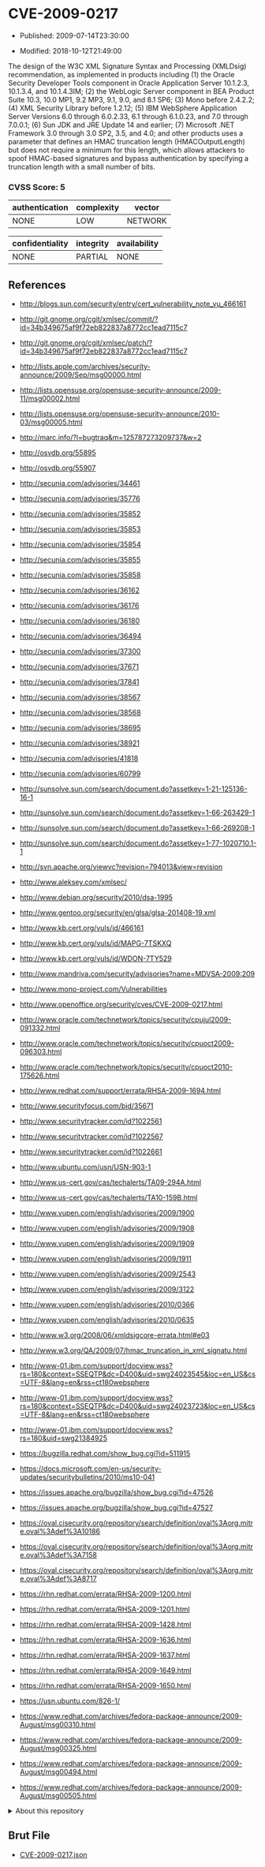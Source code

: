 # CVE-2009-0217

- Published: 2009-07-14T23:30:00

- Modified: 2018-10-12T21:49:00

The design of the W3C XML Signature Syntax and Processing (XMLDsig) recommendation, as implemented in products including (1) the Oracle Security Developer Tools component in Oracle Application Server 10.1.2.3, 10.1.3.4, and 10.1.4.3IM; (2) the WebLogic Server component in BEA Product Suite 10.3, 10.0 MP1, 9.2 MP3, 9.1, 9.0, and 8.1 SP6; (3) Mono before 2.4.2.2; (4) XML Security Library before 1.2.12; (5) IBM WebSphere Application Server Versions 6.0 through 6.0.2.33, 6.1 through 6.1.0.23, and 7.0 through 7.0.0.1; (6) Sun JDK and JRE Update 14 and earlier; (7) Microsoft .NET Framework 3.0 through 3.0 SP2, 3.5, and 4.0; and other products uses a parameter that defines an HMAC truncation length (HMACOutputLength) but does not require a minimum for this length, which allows attackers to spoof HMAC-based signatures and bypass authentication by specifying a truncation length with a small number of bits.

### CVSS Score: **5**

| authentication | complexity | vector |
| --- | --- | --- |
| NONE | LOW | NETWORK |

| confidentiality | integrity | availability |
| --- | --- | --- |
| NONE | PARTIAL | NONE |

## References

* http://blogs.sun.com/security/entry/cert_vulnerability_note_vu_466161

* http://git.gnome.org/cgit/xmlsec/commit/?id=34b349675af9f72eb822837a8772cc1ead7115c7

* http://git.gnome.org/cgit/xmlsec/patch/?id=34b349675af9f72eb822837a8772cc1ead7115c7

* http://lists.apple.com/archives/security-announce/2009/Sep/msg00000.html

* http://lists.opensuse.org/opensuse-security-announce/2009-11/msg00002.html

* http://lists.opensuse.org/opensuse-security-announce/2010-03/msg00005.html

* http://marc.info/?l=bugtraq&m=125787273209737&w=2

* http://osvdb.org/55895

* http://osvdb.org/55907

* http://secunia.com/advisories/34461

* http://secunia.com/advisories/35776

* http://secunia.com/advisories/35852

* http://secunia.com/advisories/35853

* http://secunia.com/advisories/35854

* http://secunia.com/advisories/35855

* http://secunia.com/advisories/35858

* http://secunia.com/advisories/36162

* http://secunia.com/advisories/36176

* http://secunia.com/advisories/36180

* http://secunia.com/advisories/36494

* http://secunia.com/advisories/37300

* http://secunia.com/advisories/37671

* http://secunia.com/advisories/37841

* http://secunia.com/advisories/38567

* http://secunia.com/advisories/38568

* http://secunia.com/advisories/38695

* http://secunia.com/advisories/38921

* http://secunia.com/advisories/41818

* http://secunia.com/advisories/60799

* http://sunsolve.sun.com/search/document.do?assetkey=1-21-125136-16-1

* http://sunsolve.sun.com/search/document.do?assetkey=1-66-263429-1

* http://sunsolve.sun.com/search/document.do?assetkey=1-66-269208-1

* http://sunsolve.sun.com/search/document.do?assetkey=1-77-1020710.1-1

* http://svn.apache.org/viewvc?revision=794013&view=revision

* http://www.aleksey.com/xmlsec/

* http://www.debian.org/security/2010/dsa-1995

* http://www.gentoo.org/security/en/glsa/glsa-201408-19.xml

* http://www.kb.cert.org/vuls/id/466161

* http://www.kb.cert.org/vuls/id/MAPG-7TSKXQ

* http://www.kb.cert.org/vuls/id/WDON-7TY529

* http://www.mandriva.com/security/advisories?name=MDVSA-2009:209

* http://www.mono-project.com/Vulnerabilities

* http://www.openoffice.org/security/cves/CVE-2009-0217.html

* http://www.oracle.com/technetwork/topics/security/cpujul2009-091332.html

* http://www.oracle.com/technetwork/topics/security/cpuoct2009-096303.html

* http://www.oracle.com/technetwork/topics/security/cpuoct2010-175626.html

* http://www.redhat.com/support/errata/RHSA-2009-1694.html

* http://www.securityfocus.com/bid/35671

* http://www.securitytracker.com/id?1022561

* http://www.securitytracker.com/id?1022567

* http://www.securitytracker.com/id?1022661

* http://www.ubuntu.com/usn/USN-903-1

* http://www.us-cert.gov/cas/techalerts/TA09-294A.html

* http://www.us-cert.gov/cas/techalerts/TA10-159B.html

* http://www.vupen.com/english/advisories/2009/1900

* http://www.vupen.com/english/advisories/2009/1908

* http://www.vupen.com/english/advisories/2009/1909

* http://www.vupen.com/english/advisories/2009/1911

* http://www.vupen.com/english/advisories/2009/2543

* http://www.vupen.com/english/advisories/2009/3122

* http://www.vupen.com/english/advisories/2010/0366

* http://www.vupen.com/english/advisories/2010/0635

* http://www.w3.org/2008/06/xmldsigcore-errata.html#e03

* http://www.w3.org/QA/2009/07/hmac_truncation_in_xml_signatu.html

* http://www-01.ibm.com/support/docview.wss?rs=180&context=SSEQTP&dc=D400&uid=swg24023545&loc=en_US&cs=UTF-8&lang=en&rss=ct180websphere

* http://www-01.ibm.com/support/docview.wss?rs=180&context=SSEQTP&dc=D400&uid=swg24023723&loc=en_US&cs=UTF-8&lang=en&rss=ct180websphere

* http://www-01.ibm.com/support/docview.wss?rs=180&uid=swg21384925

* https://bugzilla.redhat.com/show_bug.cgi?id=511915

* https://docs.microsoft.com/en-us/security-updates/securitybulletins/2010/ms10-041

* https://issues.apache.org/bugzilla/show_bug.cgi?id=47526

* https://issues.apache.org/bugzilla/show_bug.cgi?id=47527

* https://oval.cisecurity.org/repository/search/definition/oval%3Aorg.mitre.oval%3Adef%3A10186

* https://oval.cisecurity.org/repository/search/definition/oval%3Aorg.mitre.oval%3Adef%3A7158

* https://oval.cisecurity.org/repository/search/definition/oval%3Aorg.mitre.oval%3Adef%3A8717

* https://rhn.redhat.com/errata/RHSA-2009-1200.html

* https://rhn.redhat.com/errata/RHSA-2009-1201.html

* https://rhn.redhat.com/errata/RHSA-2009-1428.html

* https://rhn.redhat.com/errata/RHSA-2009-1636.html

* https://rhn.redhat.com/errata/RHSA-2009-1637.html

* https://rhn.redhat.com/errata/RHSA-2009-1649.html

* https://rhn.redhat.com/errata/RHSA-2009-1650.html

* https://usn.ubuntu.com/826-1/

* https://www.redhat.com/archives/fedora-package-announce/2009-August/msg00310.html

* https://www.redhat.com/archives/fedora-package-announce/2009-August/msg00325.html

* https://www.redhat.com/archives/fedora-package-announce/2009-August/msg00494.html

* https://www.redhat.com/archives/fedora-package-announce/2009-August/msg00505.html

<details>
<summary>About this repository</summary> 

  This repository is part of the project [Live Hack CVE](https://github.com/Live-Hack-CVE). Main website can be found [www.live-hack.org](https://www.live-hack.org) 
  
  Made by [Sn0wAlice](https://github.com/Sn0wAlice) for the people that care about security and need to have a feed of the latest CVEs. Hope you enjoy it, don't forget to star the repo and follow me on [Twitter](https://twitter.com/Sn0wAlice) and [Github](https://github.com/Sn0wAlice). And that is my [personnal website](https://www.alice-snow.me/)

  - [Home Page](https://github.com/Live-Hack-CVE)
  - [Framework](https://github.com/Live-Hack-CVE/cve-framework)
  - [CVE database](https://github.com/Live-Hack-CVE/full_database)
  - [Changelog](https://github.com/Live-Hack-CVE/Changelog)
</details>

## Brut File

* [CVE-2009-0217.json](https://raw.githubusercontent.com/Live-Hack-CVE/full_database/main/cves/2009/CVE-2009-0217.json)

